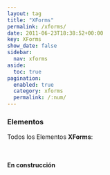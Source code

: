 ```yaml
---
layout: tag
title: "XForms"
permalink: /xforms/
date: 2011-06-23T18:38:52+00:00
key: XForms
show_date: false
sidebar:
  nav: xforms
aside:
  toc: true
pagination: 
  enabled: true
  category: xforms
  permalink: /:num/    
---
```


<h3>Elementos</h3>
Todos los Elementos <strong>XForms</strong>:

<br/><br/>
<strong>En construcción</strong>